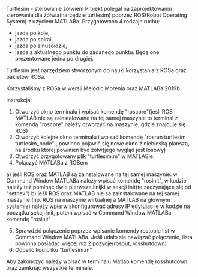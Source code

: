 Turtlesim - sterowanie żółwiem
Projekt polegał na zaprojektowaniu sterowania dla żółwia(narzędzie turtlesim) poprzez ROS(Robot Operating System) z użyciem MATLABa.
Przygotowano 4 rodzaje ruchu:
- jazda po kole,
- jazda po spirali,
- jazda po sinusoidzie,
- jazda z aktualnego punktu do zadanego punktu.
Będą one prezentowane jedna po drugiej.

Turtlesim jest narzędziem stworzonym do nauki korzystania z ROSa oraz pakietów ROSa.

Korzystaliśmy z ROSa w wersji Melodic Morenia oraz MATLABa 2019b.

Instrukcja:
1. Otworzyć okno terminalu i wpisać komendę "roscore"(jeśli ROS i MATLAB nie są zainstalowane na tej samej maszynie to terminal z komendą "roscore" należy otworzyć na maszynie, gdzie znajduje się ROS)
2. Otworzyć kolejne okno terminalu i wpisać komendę "rosrun turtlesim turtlesim_node" , powinno pojawić się nowe okno z niebieską planszą, na środku której powinien być żółw(jego wygląd jest losowy)
3. Otworzyć przygotowany plik "turtlesim.m" w MATLABie.
4. Połączyć MATLABa z ROSem

a) jeśli ROS oraz MATLAB są zainstalowane na tej samej maszynie: w Command Window MATLABa należy wpisać komendę "rosinit", w kodzie      należy też pominąć dwie pierwsze linijki w sekcji init(te zaczynające się od "setnev")
b) jeśli ROS oraz MATLAB nie są zainstalowane na tej samej maszynie (np. ROS na maszynie wirtualnej a MATLAB na głównym systemie)  należy wpierw skonfigurować adresy IP edytując je w kodzie na początku sekcji init, potem wpisać w Command Window MATLABa komendę "rosinit"

5. Sprawdzić połączenie poprzez wpisanie komendy rostopic list w Command Window MATLABa. Jeśli udało się nawiązać połączenie, lista powinna posiadać więcej niż 2 pozycje(rosout, rosshutdown)
6. Odpalić kod pliku "turtlesim.m"

Aby zakończyć należy wpisać w terminalu Matlab komendę rosshutdown oraz zamknąć wszystkie terminale.

